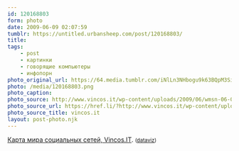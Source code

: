 ```yaml
---
id: 120168803
form: photo
date: 2009-06-09 02:07:59
tumblr: https://untitled.urbansheep.com/post/120168803/
title:
tags:
    - post
    - картинки
    - говорящие компьютеры
    - инфопорн
photo_original_url: https://64.media.tumblr.com/iNlLn3NHbogu9k63BQpM3SiZo1_1280.png
photo: /media/120168803.png
photo_caption: 
photo_source: http://www.vincos.it/wp-content/uploads/2009/06/wmsn-06-09.png
photo_source_url: https://href.li/?http://www.vincos.it/wp-content/uploads/2009/06/wmsn-06-09.png
photo_source_title: vincos.it
layout: post-photo.njk
---
```


<p><a href="http://www.vincos.it/world-map-of-social-networks/">Карта мира социальных сетей, Vincos.IT</a>. <small>(<a href="http://dataviz.tumblr.com/post/119964796">dataviz</a>)</small></p>
